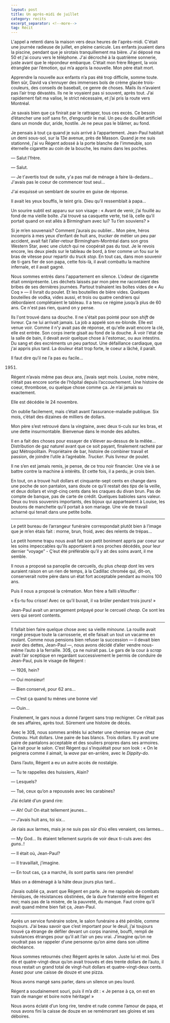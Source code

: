 ```yaml
---
layout: post
title: Un après-midi de juillet
category: recits
excerpt_separator: <!--more-->
tag: Récit
---
```


L'appel a retenti dans la maison vers deux heures de l'après-midi. C'était une journée radieuse de juillet, en pleine canicule. Les enfants jouaient dans la piscine, pendant que je sirotais tranquillement ma bière. J'ai déposé ma 50 et j'ai couru vers le téléphone. J'ai décroché à la quatrième sonnerie, juste avant que le répondeur embarque. C’était mon frère Régent, la voix étranglée par l’émotion, qui m’a appris la nouvelle. Mon père était mort. 
<!--more-->

Apprendre la nouvelle aux enfants n’a pas été trop difficile, somme toute. Bien sûr, David va s’ennuyer des immenses bols de crème glacée trois-couleurs, des conseils de baseball, ce genre de choses. Mails ils n’avaient pas l’air trop dévastés. Ils ne le voyaient pas si souvent, après tout. J’ai rapidement fait ma valise, le strict nécessaire, et j’ai pris la route vers Montréal.

Je savais bien que ça finirait par le rattraper, tous ces excès. Ce besoin d’étancher une soif sans fin, d’engourdir le mal. Un peu de douillet artificiel dans un monde dur, aride, hostile. Je ne peux pas le blâmer, au fond. 

Je pensais à tout ça quand je suis arrivé à l’appartement. Jean-Paul habitait un demi sous-sol, sur la 13e avenue, près de Masson. Quand je me suis stationné, j'ai vu Régent adossé à la porte blanche de l'immeuble, son éternelle cigarette au coin de la bouche, les mains dans les poches.

— Salut l'frère.

— Salut.

— Je t'avertis tout de suite, y'a pas mal de ménage à faire là-dedans... J'avais pas le coeur de commencer tout seul...

J'ai esquissé un semblant de sourire en guise de réponse.

Il avait les yeux bouffis, le teint gris. Dieu qu’il ressemblait à papa…

Un sourire subtil est apparu sur son visage : « Avant de venir, j’ai fouillé au fond de ma vieille boîte. J’ai trouvé sa casquette verte, tsé là, celle qu’il portait quand on est allés à Birmingham avec lui? Tu t’en souviens? »

Si je m’en souvenais? Comment j’aurais pu oublier… Mon père, héros incompris à mes yeux d’enfant de huit ans, _trucker_ de métier un peu par accident, avait fait l’aller-retour Birmingham-Montréal dans son gros Western Star, avec une _clutch_ qui ne coopérait pas du tout. Je le revois encore, les deux pieds sur le tableau de bord, à tirer comme un fou sur le bras de vitesse pour repartir du _truck stop_. En tout cas, dans mon souvenir de ti-gars fier de son papa, cette fois-là, il avait combattu la machine infernale, et il avait gagné. 

Nous sommes entrés dans l'appartement en silence. L’odeur de cigarette était omniprésente. Les déchets laissés par mon père me racontaient des bribes de ses dernières journées. Partout traînaient les boîtes vides de « Au Coq » — il livrait du poulet. Et les bouteilles de bière vides. Quelques bouteilles de vodka, vides aussi, et trois ou quatre cendriers qui débordaient complétaient le tableau. Il a tenu ce régime jusqu’à plus de 60 ans. Ce n'est pas rien, quand on y pense.

Ils l'ont trouvé dans sa douche. Il ne s'était pas pointé pour son _shift_ de livreur. Ça ne lui arrivait jamais. La job a appelé son ex-blonde. Elle est venue voir. Comme il n'y avait pas de réponse, et qu'elle avait encore la clé, elle est entrée. Son corps inerte gisait au fond de la douche. À voir l'état de la salle de bain, il devait avoir quelque chose à l'estomac, ou aux intestins. Du sang et des excréments un peu partout. Une défaillance cardiaque, que j'ai appris plus tard. La douleur était trop forte, le coeur a lâché, il paraît.

Il faut dire qu’il ne l’a pas eu facile…

1951.

Régent n’avais même pas deux ans, j’avais sept mois. Louise, notre mère, n’était pas encore sortie de l’hôpital depuis l’accouchement. Une histoire de coeur, thrombose, ou quelque chose comme ça. Je n’ai jamais su exactement. 

Elle est décédée le 24 novembre.

On oublie facilement, mais c’était avant l’assurance-maladie publique. Six mois, c’était des dizaines de milliers de dollars. 

Mon père s’est retrouvé dans la vingtaine, avec deux ti-culs sur les bras, et une dette insurmontable. Bienvenue dans le monde des adultes. 

Il en a fait des choses pour essayer de s’élever au-dessus de la mêlée… Distribution de gaz naturel avant que ce soit payant, finalement racheté par gaz Métropolitain. Propriétaire de bar, histoire de combiner travail et passion, de joindre l’utile à l’agréable. _Trucker_. Puis livreur de poulet. 

Il ne s’en est jamais remis, je pense, de ce trou noir financier. Une vie à se battre contre la machine à intérêts. Et cette fois, il a perdu, je crois bien. 

En tout, on a trouvé huit dollars et cinquante-sept cents en change dans une poche de son pantalon, sans doute ce qu’il restait des _tips_ de la veille, et deux dollars et vingt-cinq cents dans les craques du divan brun. Pas de compte de banque, pas de carte de crédit. Quelques babioles sans valeur. Deux ou trois souvenirs importants, des bijoux qui apparteaient à Louise, les boutons de manchette qu’il portait à son mariage. Une vie de travail acharné qui tenait dans une petite boîte.

*     *     *

Le petit bureau de l’arrangeur funéraire correspondait plutôt bien à l’image que je m’en étais fait : morne, brun, froid, avec des relents de trépas…

Le petit homme trapu nous avait fait son petit boniment appris par coeur sur les soins impeccables qu’ils apportaient à nos proches décédés, pour leur dernier “voyage” - Ç’eut été préférable qu’il y ait des soins avant, il me semble. 

Il nous a proposé sa panoplie de cercueils, du plus _cheap_ dont les vers auraient raison en un rien de temps, à la Cadillac chromée qui, dit-on, conserverait notre père dans un état fort acceptable pendant au moins 100 ans.

Puis il nous a proposé la crémation. Mon frère a failli s’étouffer : 

 « Es-tu fou crisse! Avec ce qu’il buvait, il va brûler pendant trois jours! »

Jean-Paul avait un arrangement prépayé pour le cercueil _cheap_. Ce sont les vers qui seront contents. 

*     *     *

Il fallait bien faire quelque chose avec sa vieille _minoune_. La rouille avait rongé presque toute la carrosserie, et elle faisait un tout un vacarme en roulant. Comme nous pensions bien refuser la succession — il devait bien avoir des dettes, Jean-Paul —, nous avons décidé d’aller vendre nous-même l’auto à la ferraille. 30$, ça ne nuirait pas. Le gars de la cour à _scrap_ avait l’air sceptique en regardant successivement le permis de conduire de Jean-Paul, puis le visage de Régent : 

— 1926, hein?

— Oui monsieur!

— Bien conservé, pour 62 ans…

— C’est ça quand tu mènes une bonne vie! 

— Ouin…

Finalement, le gars nous a donné l’argent sans trop rechigner. Ce n’était pas de ses affaires, après tout. Sûrement une histoire de décès.

Avec le 30$, nous sommes arrêtés lui acheter une chemise neuve chez _Croteau_. Huit dollars. Une paire de bas blancs. Trois dollars. Il y avait une paire de pantalons acceptable et des souliers propres dans ses armoires. Ça irait pour le salon. C’est Régent qui s’inquiétait pour son look : « On le peignera comme il aimait, la _wave_ par en-arrière, avec le _Dippity-do_.

Dans l’auto, Régent a eu un autre accès de nostalgie.

— Tu te rappelles des huissiers, Alain?

— Lesquels?

— Tsé, ceux qu’on a repoussés avec les carabines?

J’ai éclaté d’un grand rire:

— Ah! Oui! On était tellement jeunes…

— J’avais huit ans, toi six…

Je riais aux larmes, mais je ne suis pas sûr d’où elles venaient, ces larmes…

— My God… Ils étaient tellement surpris de voir deux ti-culs avec des _guns_..! 

— Il était où, Jean-Paul?

— Il travaillait, j’imagine.

— En tout cas, ça a marché, ils sont partis sans rien prendre! 

Mais on a déménagé à la hâte deux jours plus tard…

J’avais oublié ça, avant que Régent en parle. Je me rappelais de combats héroïques, de résistances obstinées, de la dure fraternité entre Régent et moi; mais pas de la misère, de la pauvreté, du manque. Faut croire qu’il avait quand même bien fait ça, Jean-Paul. 

*     *     *

Après un service funéraire sobre, le salon funéraire a été pénible, comme toujours. J’ai beau savoir que c’est important pour le deuil, j’ai toujours trouvé ça étrange de défiler devant un corps inanimé, bouffi, rempli de substances étranges pour qu’il ait l’air un peu vrai. J’imagine qu’on ne voudrait pas se rappeler d’une personne qu’on aime dans son ultime déchéance.

Nous sommes retournés chez Régent après le salon. Juste lui et moi. Des dix et quatre-vingt-deux qu’on avait trouvés et des trente dollars de l’auto, il nous restait un grand total de vingt-huit dollars et quatre-vingt-deux cents. Assez pour une caisse de douze et une pizza. 

Nous avons mangé sans parler, dans un silence un peu lourd. 

Régent a soudainement souri, puis il m’a dit : « Je pense à ça, on est en train de manger et boire notre héritage! »

Nous avons éclaté d’un long rire, tendre et rude comme l’amour de papa, et nous avons fini la caisse de douze en se remémorant ses gloires et ses déboires. 
